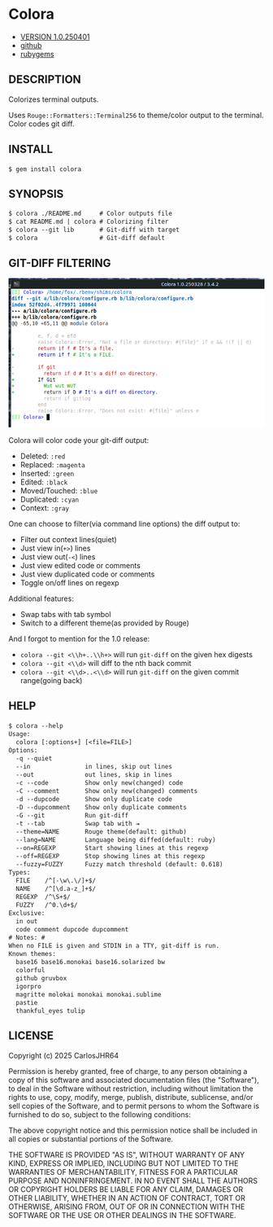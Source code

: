 # Colora

* [VERSION 1.0.250401](https://github.com/carlosjhr64/colora/releases)
* [github](https://www.github.com/carlosjhr64/colora)
* [rubygems](https://rubygems.org/gems/colora)

## DESCRIPTION

Colorizes terminal outputs.

Uses `Rouge::Formatters::Terminal256` to theme/color output to the terminal.
Color codes git diff.

## INSTALL
```console
$ gem install colora
```
## SYNOPSIS
```console
$ colora ./README.md     # Color outputs file
$ cat README.md | colora # Colorizing filter
$ colora --git lib       # Git-diff with target
$ colora                 # Git-diff default
```
## GIT-DIFF FILTERING

![Demo](img/demo.png)

Colora will color code your git-diff output:

* Deleted: `:red`
* Replaced: `:magenta`
* Inserted: `:green`
* Edited: `:black`
* Moved/Touched: `:blue`
* Duplicated: `:cyan`
* Context: `:gray`

One can choose to filter(via command line options) the diff output to:

* Filter out context lines(quiet)
* Just view in(`+>`) lines
* Just view out(`-<`) lines
* Just view edited code or comments
* Just view duplicated code or comments
* Toggle on/off lines on regexp

Additional features:

* Swap tabs with tab symbol
* Switch to a different theme(as provided by Rouge)

And I forgot to mention for the 1.0 release:

* `colora --git <\\h+..\\h+>` will run `git-diff` on the given hex digests
* `colora --git <\\d>` will diff to the nth back commit
* `colora --git <\\d>..<\\d>` will run `git-diff` on the given commit range(going back)

## HELP
```console
$ colora --help
Usage:
  colora [:options+] [<file=FILE>]
Options:
  -q --quiet
  --in           	 in lines, skip out lines
  --out          	 out lines, skip in lines
  -c --code      	 Show only new(changed) code
  -C --comment   	 Show only new(changed) comments
  -d --dupcode   	 Show only duplicate code
  -D --dupcomment	 Show only duplicate comments
  -G --git       	 Run git-diff
  -t --tab       	 Swap tab with ⇥
  --theme=NAME   	 Rouge theme(default: github)
  --lang=NAME    	 Language being diffed(default: ruby)
  --on=REGEXP    	 Start showing lines at this regexp
  --off=REGEXP   	 Stop showing lines at this regexp
  --fuzzy=FUZZY  	 Fuzzy match threshold (default: 0.618)
Types:
  FILE    /^[-\w\.\/]+$/
  NAME    /^[\d.a-z_]+$/
  REGEXP  /^\S+$/
  FUZZY   /^0.\d+$/
Exclusive:
  in out
  code comment dupcode dupcomment
# Notes: #
When no FILE is given and STDIN in a TTY, git-diff is run.
Known themes:
  base16 base16.monokai base16.solarized bw
  colorful
  github gruvbox
  igorpro
  magritte molokai monokai monokai.sublime
  pastie
  thankful_eyes tulip
```
## LICENSE

Copyright (c) 2025 CarlosJHR64

Permission is hereby granted, free of charge,
to any person obtaining a copy of this software and
associated documentation files (the "Software"),
to deal in the Software without restriction,
including without limitation the rights
to use, copy, modify, merge, publish, distribute, sublicense, and/or sell
copies of the Software, and
to permit persons to whom the Software is furnished to do so,
subject to the following conditions:

The above copyright notice and this permission notice
shall be included in all copies or substantial portions of the Software.

THE SOFTWARE IS PROVIDED "AS IS",
WITHOUT WARRANTY OF ANY KIND, EXPRESS OR IMPLIED,
INCLUDING BUT NOT LIMITED TO THE WARRANTIES OF MERCHANTABILITY,
FITNESS FOR A PARTICULAR PURPOSE AND NONINFRINGEMENT.
IN NO EVENT SHALL THE AUTHORS OR COPYRIGHT HOLDERS BE LIABLE FOR ANY CLAIM,
DAMAGES OR OTHER LIABILITY, WHETHER IN AN ACTION OF CONTRACT,
TORT OR OTHERWISE, ARISING FROM, OUT OF OR IN CONNECTION WITH
THE SOFTWARE OR THE USE OR OTHER DEALINGS IN THE SOFTWARE.
